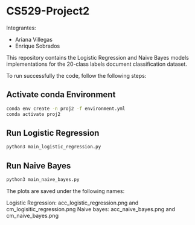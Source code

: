 # CS529-Project2

Integrantes: 
 - Ariana Villegas
 - Enrique Sobrados

This repository contains the Logistic Regression and Naive Bayes models implementations for the 20-class labels document classification dataset.

To run successfully the code, follow the following steps:

## Activate conda Environment

```bash
conda env create -n proj2 -f environment.yml
conda activate proj2
```

## Run Logistic Regression


```bash
python3 main_logistic_regression.py
```

## Run Naive Bayes


```bash
python3 main_naive_bayes.py
```
The plots are saved under the following names: 

Logistic Regression: acc_logistic_regression.png and cm_logisitic_regression.png
Naive bayes: acc_naive_bayes.png and cm_naive_bayes.png
